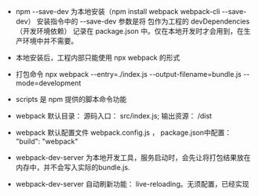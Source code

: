 - npm --save-dev 为本地安装（npm install webpack webpack-cli --save-dev）
  安装指令中的 --save-dev 参数是将 包作为工程的 devDependencies（开发环境依赖） 记录在 package.json 中。仅在本地开发时才会用到，在生产环境中并不需要。

- 本地安装后，工程内部只能使用 npx webpack <command> 的形式

- 打包命令 npx webpack --entry=./index.js --output-filename=bundle.js --mode=development

- scripts 是 npm 提供的脚本命令功能

- webpack 默认目录： 源码入口： src/index.js; 输出资源： /dist

- webpack 默认配置文件 webpack.config.js ， package.json中配置： "build": "webpack"

- webpack-dev-server 为本地开发工具，服务启动时，会先让将打包结果放在内存中，并不会写入实际的bundle.js.

- webpack-dev-server 自动刷新功能： live-reloading。无须配置，已经实现
